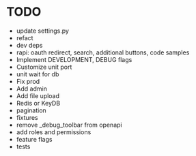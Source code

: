 # TODO

- update settings.py
- refact
- dev deps
- rapi: oauth redirect, search, additional buttons, code samples
- Implement DEVELOPMENT, DEBUG flags
- Customize unit port
- unit wait for db
- Fix prod
- Add admin
- Add file upload
- Redis or KeyDB
- pagination
- fixtures
- remove _debug_toolbar from openapi
- add roles and permissions
- feature flags
- tests
